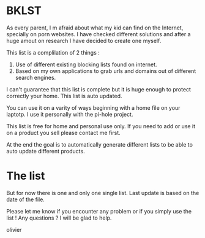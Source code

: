 # BKLST
As every parent, I m afraid about what my kid can find on the Internet, specially on porn websites. 
I have checked different solutions and after a huge amout on research I have decided to create one myself. 

This list is a complilation of 2 things :
  1. Use of different existing blocking lists found on internet. 
  2. Based on my own applications to grab urls and domains out of different search engines.

I can't guarantee that this list is complete but it is huge enough to protect correctly your home.
This list is auto updated.  

You can use it on a varity of ways beginning with a home file on your laptotp. 
I use it personally with the pi-hole project. 

This list is free for home and personal use only. 
If you need to add or use it on a product you sell please contact me first.

At the end the goal is to automatically generate different lists to be able to auto update different products. 

# The list 

But for now there is one and only one single list. Last update is based on the date of the file. 

Please let me know if you encounter any problem or if you simply use the list !
Any questions ? I will be glad to help. 

olivier


